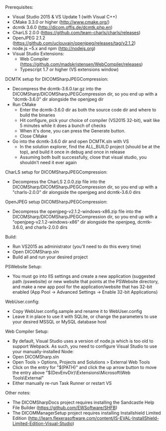 Prerequisites:
* Visual Studio 2015 & VS Update 1 (with Visual C++)
* CMake 3.3.0 or higher (http://www.cmake.org/)
* dcmtk 3.6.0 (http://dicom.offis.de/dcmtk.php.en)
* CharLS 2.0.0 (https://github.com/team-charls/charls/releases)
* OpenJPEG 2.1.2 (https://github.com/uclouvain/openjpeg/releases/tag/v2.1.2)
* node.js ~5.x and npm (http://nodejs.org)
* Visual Studio Extensions:
  * Web Compiler (https://github.com/madskristensen/WebCompiler/releases)
  * Typescript 1.7 or higher (VS extensions window)

DCMTK setup for DICOMSharpJPEGCompression:
* Decompress the dcmtk-3.6.0.tar.gz into the DICOMSharp/DICOMSharpJPEGCompression dir, so you end up with a "dcmtk-3.6.0" dir alongside the openjpeg dir
* Run CMake
  * Enter the dcmtk-3.6.0 dir as both the source code dir and where to build the binaries
  * Hit configure, pick your choice of compiler (VS2015 32-bit), wait like 5 minutes while it does a bunch of checks
  * When it's done, you can press the Generate button.
  * Close CMake
* Go into the dcmtk-3.6.0 dir and open DCMTK.sln with VS
  * In the solution explorer, find the ALL_BUILD project (should be at the top), and build it once in debug and once in release
  * Assuming both built successfully, close that visual studio, you shouldn't need it ever again

CharLS setup for DICOMSharpJPEGCompression:
* Decompress the CharLS 2.0.0.zip file into the DICOMSharp/DICOMSharpJPEGCompression dir, so you end up with a "charls-2.0.0" dir alongside the openjpeg and dcmtk-3.6.0 dirs

OpenJPEG setup DICOMSharpJPEGCompression:
* Decompress the openjpeg-v2.1.2-windows-x86.zip file into the DICOMSharp/DICOMSharpJPEGCompression dir, so you end up with a "openjpeg-v2.1.2-windows-x86" dir alongside the openjpeg, dcmtk-3.6.0, and charls-2.0.0 dirs

Build:
* Run VS2015 as administrator (you'll need to do this every time)
* Open DICOMSharp.sln
* Build all and run your desired project

PSWebsite Setup:
* You must go into IIS settings and create a new application (suggested path /pswebsite) or new website that points at the PSWebsite directory, and make a new app pool for the application/website that has 32-bit enabled (App Pool -> Advanced Settings -> Enable 32-bit Applications)

WebUser.config:
* Copy WebUser.config.sample and rename it to WebUser.config
* Leave it in place to use it with SQLite, or change the parameters to use your desired MSSQL or MySQL database host

Web Compiler Setup:
* By default, Visual Studio uses a version of node.js which is too old to support Webpack. As such, you need to configure Visual Studio to use your manually-installed Node:
* Open DICOMSharp.sln
* Open Tools > Options, Projects and Solutions > External Web Tools
* Click on the entry for "$(PATH)" and click the up arrow button to move the entry above "$(DevEnvDir)\Extensions\Microsoft\Web Tools\External"
* Either manually re-run Task Runner or restart VS

Other notes:
* The DICOMSharpDocs project requires installing the Sandcastle Help File Builder (https://github.com/EWSoftware/SHFB)
* The DICOMManagerSetup project requires installing Installshield Limited Edition (http://learn.flexerasoftware.com/content/IS-EVAL-InstallShield-Limited-Edition-Visual-Studio)
